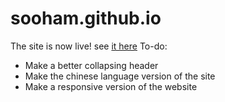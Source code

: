 # sooham.github.io
The site is now live! see [it here](https://sooham.github.io)
To-do:
*   Make a better collapsing header
*   Make the chinese language version of the site
*   Make a responsive version of the website
